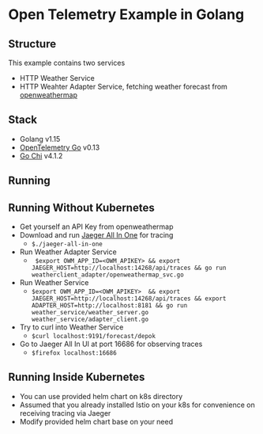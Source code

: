 # Open Telemetry Example in Golang

## Structure

   This example contains  two services 
   - HTTP Weather Service
   - HTTP Weahter Adapter Service, fetching weather forecast from [openweathermap](https://openweathermap.org)

## Stack

   - Golang v1.15
   - [OpenTelemetry Go](https://github.com/open-telemetry/opentelemetry-go) v0.13
   - [Go Chi](https://github.com/go-chi/chi) v4.1.2

## Running

## Running Without Kubernetes

   - Get yourself an API Key from openweathermap
   - Download and run [Jaeger All In One](https://hub.docker.com/r/jaegertracing/all-in-one) for tracing
     - `$./jaeger-all-in-one`
   - Run Weather Adapter Service
     - ` $export OWM_APP_ID=<OWM_APIKEY> && export JAEGER_HOST=http://localhost:14268/api/traces && go run weatherclient_adapter/openweathermap_svc.go`
   - Run Weather Service
     - `$export OWM_APP_ID=<OWM_APIKEY>  && export JAEGER_HOST=http://localhost:14268/api/traces && export ADAPTER_HOST=http://localhost:8181 && go run weather_service/weather_server.go weather_service/adapter_client.go`
   - Try to curl into Weather Service
     - `$curl localhost:9191/forecast/depok`
   - Go to Jaeger All In UI at port 16686 for observing traces
     - `$firefox localhost:16686`
    
## Running Inside Kubernetes
   - You can use provided helm chart on k8s directory
   - Assumed that you already installed Istio on your k8s for convenience on receiving tracing via Jaeger
   - Modify provided helm chart base on your need

    

